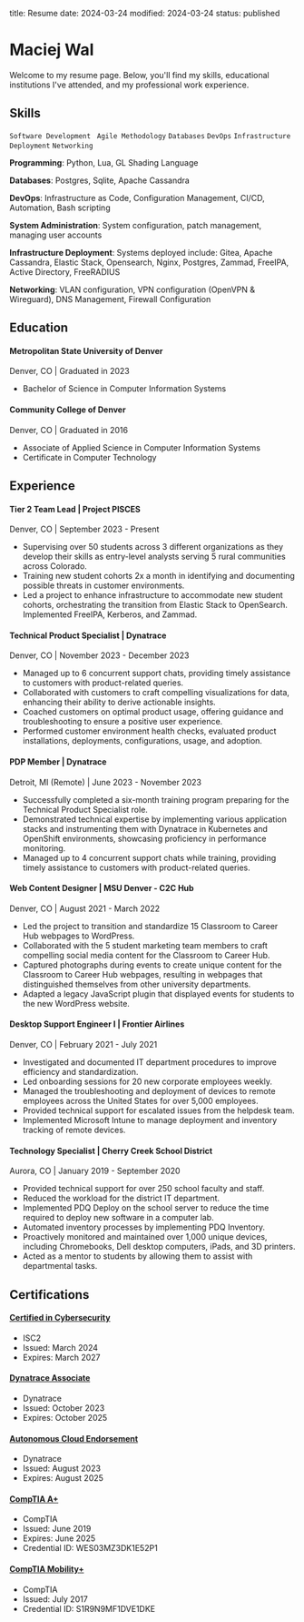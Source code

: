 title: Resume
date: 2024-03-24
modified: 2024-03-24
status: published

Maciej Wal
==========

Welcome to my resume page. Below, you'll find my skills, educational institutions I've attended, and my professional work experience.

## Skills

```Software Development ```
```Agile Methodology```
```Databases```
```DevOps```
```Infrastructure Deployment```
```Networking```

**Programming**: Python, Lua, GL Shading Language

**Databases**: Postgres, Sqlite, Apache Cassandra

**DevOps**: Infrastructure as Code, Configuration Management, CI/CD, Automation, Bash scripting

**System Administration**: System configuration, patch management, managing user accounts

**Infrastructure Deployment**: Systems deployed include: Gitea, Apache Cassandra, Elastic Stack, Opensearch, Nginx, Postgres, Zammad, FreeIPA, Active Directory, FreeRADIUS

**Networking**: VLAN configuration, VPN configuration (OpenVPN & Wireguard), DNS Management, Firewall Configuration

## Education

#### Metropolitan State University of Denver
Denver, CO | Graduated in 2023

- Bachelor of Science in Computer Information Systems

#### Community College of Denver
Denver, CO | Graduated in 2016

- Associate of Applied Science in Computer Information Systems
- Certificate in Computer Technology

## Experience

#### Tier 2 Team Lead | Project PISCES
Denver, CO | September 2023 - Present

- Supervising over 50 students across 3 different organizations as they develop their skills as entry-level analysts serving 5 rural communities across Colorado.
- Training new student cohorts 2x a month in identifying and documenting possible threats in customer environments.
- Led a project to enhance infrastructure to accommodate new student cohorts, orchestrating the transition from Elastic Stack to OpenSearch. Implemented FreeIPA, Kerberos, and Zammad.

#### Technical Product Specialist | Dynatrace
Denver, CO | November 2023 - December 2023

- Managed up to 6 concurrent support chats, providing timely assistance to customers with product-related queries.
- Collaborated with customers to craft compelling visualizations for data, enhancing their ability to derive actionable insights.
- Coached customers on optimal product usage, offering guidance and troubleshooting to ensure a positive user experience.
- Performed customer environment health checks, evaluated product installations, deployments, configurations, usage, and adoption.

#### PDP Member | Dynatrace
Detroit, MI (Remote) | June 2023 - November 2023

- Successfully completed a six-month training program preparing for the Technical Product Specialist role.
- Demonstrated technical expertise by implementing various application stacks and instrumenting them with Dynatrace in Kubernetes and OpenShift environments, showcasing proficiency in performance monitoring.
- Managed up to 4 concurrent support chats while training, providing timely assistance to customers with product-related queries.


#### Web Content Designer | MSU Denver - C2C Hub
Denver, CO | August 2021 - March 2022

- Led the project to transition and standardize 15 Classroom to Career Hub webpages to WordPress.
- Collaborated with the 5 student marketing team members to craft compelling social media content for the Classroom to Career Hub. 
- Captured photographs during events to create unique content for the Classroom to Career Hub webpages, resulting in webpages that distinguished themselves from other university departments.
- Adapted a legacy JavaScript plugin that displayed events for students to the new WordPress website.

#### Desktop Support Engineer I | Frontier Airlines
Denver, CO | February 2021 - July 2021

- Investigated and documented IT department procedures to improve efficiency and standardization.
- Led onboarding sessions for 20 new corporate employees weekly.
- Managed the troubleshooting and deployment of devices to remote employees across the United States for over 5,000 employees.
- Provided technical support for escalated issues from the helpdesk team.
- Implemented Microsoft Intune to manage deployment and inventory tracking of remote devices.

#### Technology Specialist | Cherry Creek School District
Aurora, CO | January 2019 - September 2020

- Provided technical support for over 250 school faculty and staff.
- Reduced the workload for the district IT department.
- Implemented PDQ Deploy on the school server to reduce the time required to deploy new software in a computer lab.
- Automated inventory processes by implementing PDQ Inventory.
- Proactively monitored and maintained over 1,000 unique devices, including Chromebooks, Dell desktop computers, iPads, and 3D printers.
- Acted as a mentor to students by allowing them to assist with departmental tasks.

## Certifications

#### [Certified in Cybersecurity](https://www.credly.com/badges/69e6d826-e9e6-4432-b749-00de03dfe3f3)
- ISC2
- Issued: March 2024
- Expires: March 2027

#### [Dynatrace Associate](https://www.credly.com/badges/556ceabb-2785-43df-a9e6-61cb521d37a8/linked_in_profile)
- Dynatrace
- Issued: October 2023
- Expires: October 2025

#### [Autonomous Cloud Endorsement](https://www.credly.com/badges/8d9b38b4-989a-4590-8323-ddad27080e54/linked_in_profile)
- Dynatrace
- Issued: August 2023
- Expires: August 2025

#### [CompTIA A+](https://www.certmetrics.com/comptia/public/verification.aspx/)
- CompTIA
- Issued: June 2019
- Expires: June 2025
- Credential ID: WES03MZ3DK1E52P1

#### [CompTIA Mobility+](https://www.certmetrics.com/comptia/public/verification.aspx/)
- CompTIA
- Issued: July 2017
- Credential ID: S1R9N9MF1DVE1DKE